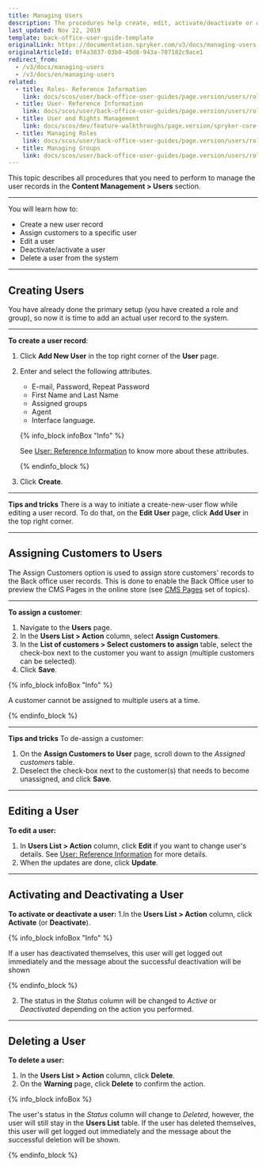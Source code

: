 ```yaml
---
title: Managing Users
description: The procedures help create, edit, activate/deactivate or delete Back Office users, set a language to the Back Office user account, and make a user be an agent.
last_updated: Nov 22, 2019
template: back-office-user-guide-template
originalLink: https://documentation.spryker.com/v3/docs/managing-users
originalArticleId: 0f4a3837-03b0-45d8-943a-707182c9ace1
redirect_from:
  - /v3/docs/managing-users
  - /v3/docs/en/managing-users
related:
  - title: Roles- Reference Information
    link: docs/scos/user/back-office-user-guides/page.version/users/roles-groups-and-users/references/roles-reference-information.html
  - title: User- Reference Information
    link: docs/scos/user/back-office-user-guides/page.version/users/roles-groups-and-users/references/user-reference-information.html
  - title: User and Rights Management
    link: docs/scos/dev/feature-walkthroughs/page.version/spryker-core-back-office-feature-walkthrough/user-and-rights-overview.html
  - title: Managing Roles
    link: docs/scos/user/back-office-user-guides/page.version/users/roles-groups-and-users/managing-roles.html
  - title: Managing Groups
    link: docs/scos/user/back-office-user-guides/page.version/users/roles-groups-and-users/managing-groups.html
---
```


This topic describes all procedures that you need to perform to manage the user records in the **Content Management > Users** section.
***
You will learn how to:
* Create a new user record
* Assign customers to a specific user
* Edit a user
* Deactivate/activate a user
* Delete a user from the system
***
## Creating Users

You have already done the primary setup (you have created a role and group), so now it is time to add an actual user record to the system.
***
**To create a user record**:
1. Click **Add New User** in the top right corner of the **User** page.
2. Enter and select the following attributes.  

    * E-mail, Password, Repeat Password
    * First Name and Last Name
    * Assigned groups
    * Agent
    * Interface language.

    {% info_block infoBox "Info" %}

    See [User: Reference Information](/docs/scos/user/back-office-user-guides/{{page.version}}/users/roles-groups-and-users/references/user-reference-information.html) to know more about these attributes.

     {% endinfo_block %}

3. Click **Create**.
    
***
**Tips and tricks**
There is a way to initiate a create-new-user flow while editing a user record. To do that, on the **Edit User** page, click **Add User** in the top right corner.
***

## Assigning Customers to Users
The Assign Customers option is used to assign store customers' records to the Back office user records. This is done to enable the Back Office user to preview the CMS Pages in the online store (see [CMS Pages](/docs/scos/user/back-office-user-guides/{{page.version}}/content/pages/managing-cms-pages.html#previewing-cms-pages) set of topics).
*** 
**To assign a customer**:
1. Navigate to the **Users** page.
2. In the **Users List > Action** column, select **Assign Customers**. 
3. In the **List of customers > Select customers to assign** table, select the check-box next to the customer you want to assign (multiple customers can be selected).
4. Click **Save**.

{% info_block infoBox "Info" %}

A customer cannot be assigned to multiple users at a time.

{% endinfo_block %}

***
**Tips and tricks**
To de-assign a customer: 
1. On the **Assign Customers to User** page, scroll down to the *Assigned customer*s table.
2. Deselect the check-box next to the customer(s) that needs to become unassigned, and click **Save**.
***

## Editing a User
**To edit a user:**
1. In **Users List > Action** column, click **Edit**  if you want to change user's details. See [User: Reference Information](/docs/scos/user/back-office-user-guides/{{page.version}}/users/roles-groups-and-users/references/user-reference-information.html) for  more details.
2. When the updates are done, click **Update**.
***

## Activating and Deactivating a User

**To activate or deactivate a user:**
1.In the **Users List > Action** column, click **Activate** (or **Deactivate**).

{% info_block infoBox "Info" %}

If a user has deactivated themselves, this user will get logged out immediately and the message about the successful deactivation will be shown

{% endinfo_block %}

2. The status in the _Status_ column will be changed to *Active* or *Deactivated* depending on the action you performed.

***

## Deleting a User 
**To delete a user:**
1. In the **Users List > Action** column, click **Delete**.
2. On the **Warning** page, click **Delete** to confirm the action.

{% info_block infoBox %}

The user's status in the _Status_ column will change to _Deleted_, however, the user will still stay in the **Users List** table. If the user has deleted themselves, this user will get logged out immediately and the message about the successful deletion will be shown.

{% endinfo_block %}
